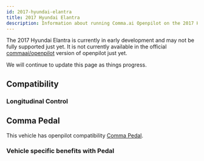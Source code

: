 ```yaml
---
id: 2017-hyundai-elantra
title: 2017 Hyundai Elantra
description: Information about running Comma.ai Openpilot on the 2017 Hyundai Elantra
---
```


The 2017 Hyundai Elantra is currently in early development and may not be fully supported just yet.
It is not currently available in the official [commaai/openpilot](https://github.com/commaai/openpilot) version of openpilot just yet.

We will continue to update this page as things progress.

## Compatibility

### Longitudinal Control



## Comma Pedal

This vehicle has openpilot compatibility [Comma Pedal](/hardware/pedal).

### Vehicle specific benefits with Pedal

